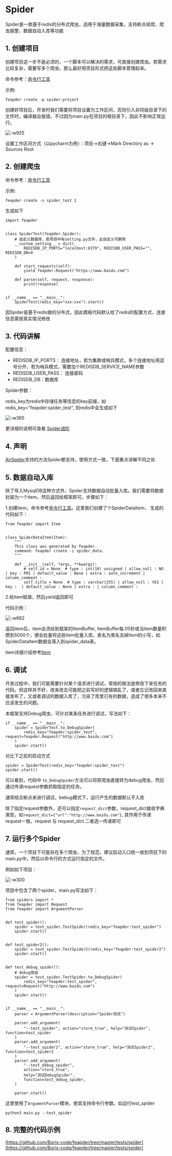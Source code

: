 # Spider

Spider是一款基于redis的分布式爬虫，适用于海量数据采集，支持断点续爬、爬虫报警、数据自动入库等功能

## 1. 创建项目

创建项目这一步不是必须的，一个脚本可以解决的需求，可直接创建爬虫。若需求比较复杂，需要写多个爬虫，那么最好用项目形式把这些脚本管理起来。

命令参考：[命令行工具](command/cmdline.md?id=_1-创建爬虫项目)

示例:

    feapder create -p spider-project
    
创建好项目后，开发时我们需要将项目设置为工作区间，否则引入非同级目录下的文件时，编译器会报错。不过因为main.py在项目的根目录下，因此不影响正常运行。

![-w925](http://markdown-media.oss-cn-beijing.aliyuncs.com/2021/02/21/16139218044066.jpg)

设置工作区间方式（以pycharm为例）：项目->右键->Mark Directory as -> Sources Root


## 2. 创建爬虫

命令参考：[命令行工具](command/cmdline.md?id=_2-创建爬虫)

示例: 

    feapder create -s spider_test 2

生成如下


    import feapder


    class SpiderTest(feapder.Spider):
        # 自定义数据库，若项目中有setting.py文件，此自定义可删除
        __custom_setting__ = dict(
            REDISDB_IP_PORTS="localhost:6379", REDISDB_USER_PASS="", REDISDB_DB=0
        )
    
        def start_requests(self):
            yield feapder.Request("https://www.baidu.com")
    
        def parse(self, request, response):
            print(response)
    
    
    if __name__ == "__main__":
        SpiderTest(redis_key="xxx:xxx").start()


因Spider是基于redis做的分布式，因此模板代码默认给了redis的配置方式，连接信息需按真实情况修改

## 3. 代码讲解

配置信息：

- REDISDB_IP_PORTS： 连接地址，若为集群或哨兵模式，多个连接地址用逗号分开，若为哨兵模式，需要加个REDISDB_SERVICE_NAME参数
- REDISDB_USER_PASS： 连接密码
- REDISDB_DB：数据库

Spider参数：

redis_key为redis中存储任务等信息的key前缀，如redis_key="feapder:spider_test", 则redis中会生成如下

![-w365](http://markdown-media.oss-cn-beijing.aliyuncs.com/2021/02/21/16139009217536.jpg)

更详细的说明可查看 [Spider进阶](source_code/Spider进阶.md)

## 4. 声明

[AirSpider](usage/AirSpider.md)支持的方法Spider都支持，使用方式一致，下面重点讲解不同之处

## 5. 数据自动入库

除了导入MysqlDB这种方式外，Spider支持数据自动批量入库。我们需要将数据封装为一个item，然后返回给框架即可。步骤如下：

1.创建item，命令参考[命令行工具](command/cmdline.md?id=_3-创建-item)。这里我们创建了个SpiderDataItem， 生成的代码如下：

```
from feapder import Item


class SpiderDataItem(Item):
    """
    This class was generated by feapder.
    command: feapder create -i spider_data.
    """

    def __init__(self, *args, **kwargs):
        # self.id = None  # type : int(10) unsigned | allow_null : NO | key : PRI | default_value : None | extra : auto_increment | column_comment : 
        self.title = None  # type : varchar(255) | allow_null : YES | key :  | default_value : None | extra : | column_comment :
```


2.给item赋值，然后yield返回即可

代码示例：

![-w682](http://markdown-media.oss-cn-beijing.aliyuncs.com/2021/02/21/16139031333228.jpg)

返回item后，item会流经到框架的ItemBuffer, ItemBuffer每.05秒或当item数量积攒到5000个，便会批量将这些item批量入库。表名为类名去掉Item的小写，如SpiderDataItem数据会落入到spider_data表。

Item详细介绍参考[Item](source_code/Item.md)

[comment]: <> (ItemBuffer详细介绍请参考[ItemBuffer]&#40;source_code/ItemBuffer.md&#41;)

## 6. 调试

开发过程中，我们可能需要针对某个请求进行调试，常规的做法是修改下发任务的代码。但这样并不好，改来改去可能把之前写好的逻辑搞乱了，或者忘记改回来直接发布了，又或者调试的数据入库了，污染了库里已有的数据，造成了很多本来不应该发生的问题。

本框架支持Debug爬虫，可针对某条任务进行调试，写法如下：

    if __name__ == "__main__":
        spider = SpiderTest.to_DebugSpider(
            redis_key="feapder:spider_test", request=feapder.Request("http://www.baidu.com")
        )
        spider.start()
    
对比下之前的启动方式

    spider = SpiderTest(redis_key="feapder:spider_test")
    spider.start()
    
可以看到，代码中 `to_DebugSpider`方法可以将原爬虫直接转为debug爬虫，然后通过传递request参数抓取指定的任务。

通常结合断点来进行调试，bebug模式下，运行产生的数据默认不入库

除了指定request参数外，还可以指定`request_dict`参数，request_dict接收字典类型，如`request_dict={"url":"http://www.baidu.com"}`, 其作用于传递request一致。request 与 request_dict 二者选一传递即可

## 7. 运行多个Spider

通常，一个项目下可能存在多个爬虫，为了规范，建议启动入口统一放到项目下的main.py中，然后以命令行的方式运行指定的文件。

例如如下项目：

![-w300](http://markdown-media.oss-cn-beijing.aliyuncs.com/2021/02/21/16139224711465.jpg)

项目中包含了两个spider，main.py写法如下：

```
from spiders import *
from feapder import Request
from feapder import ArgumentParser


def test_spider():
    spider = test_spider.TestSpider(redis_key="feapder:test_spider")
    spider.start()


def test_spider2():
    spider = test_spider.TestSpider2(redis_key="feapder:test_spider2")
    spider.start()


def test_debug_spider():
    # debug爬虫
    spider = test_spider.TestSpider.to_DebugSpider(
        redis_key="feapder:test_spider", request=Request("http://www.baidu.com")
    )
    spider.start()


if __name__ == "__main__":
    parser = ArgumentParser(description="Spider测试")

    parser.add_argument(
        "--test_spider", action="store_true", help="测试Spider", function=test_spider
    )
    parser.add_argument(
        "--test_spider2", action="store_true", help="测试Spider2", function=test_spider2
    )
    parser.add_argument(
        "--test_debug_spider",
        action="store_true",
        help="测试DebugSpider",
        function=test_debug_spider,
    )

    parser.start()
```

这里使用了`ArgumentParser`模块，使其支持命令行参数，如运行test_spider

    python3 main.py --test_spider
    
## 8. 完整的代码示例

[https://github.com/Boris-code/feapder/tree/master/tests/spider](https://github.com/Boris-code/feapder/tree/master/tests/spider)